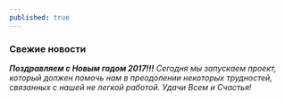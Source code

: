 ```yaml
---
published: true
---
```

### Свежие новости

_**Поздравляем с Новым годом 2017!!!** Сегодня мы запускаем проект, который должен помочь нам в преодолении некоторых трудностей, связанных с нашей не легкой работой. Удачи Всем и Счастья!_

